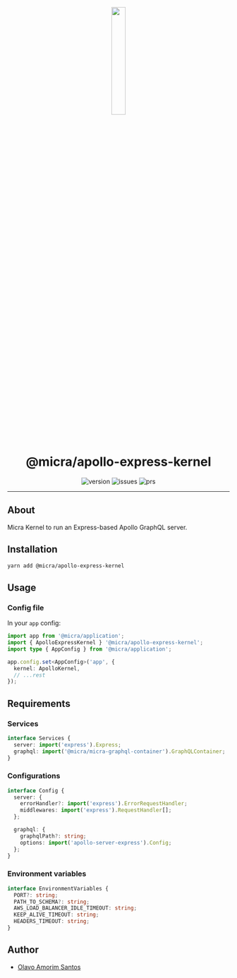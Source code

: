 <p align="center">
  <img src="https://raw.githubusercontent.com/micrajs/micrajs/live/.assets/logo.png" width="25%">
</p>

<h1 align="center">@micra/apollo-express-kernel</h1>

<p align="center">
  <img alt="version" src="https://img.shields.io/npm/v/@micra/apollo-kernel.svg">
  <img alt="issues" src="https://img.shields.io/github/issues/micrajs/library-template.svg">
  <img alt="prs" src="https://img.shields.io/github/issues-pr/micrajs/library-template.svg">
</p>

<hr />

## About

Micra Kernel to run an Express-based Apollo GraphQL server.

## Installation

```sh
yarn add @micra/apollo-express-kernel
```

## Usage

### Config file

In your `app` config:

```typescript
import app from '@micra/application';
import { ApolloExpressKernel } '@micra/apollo-express-kernel';
import type { AppConfig } from '@micra/application';

app.config.set<AppConfig>('app', {
  kernel: ApolloKernel,
  // ...rest
});
```

## Requirements

### Services

```typescript
interface Services {
  server: import('express').Express;
  graphql: import('@micra/micra-graphql-container').GraphQLContainer;
}
```

### Configurations

```typescript
interface Config {
  server: {
    errorHandler?: import('express').ErrorRequestHandler;
    middlewares: import('express').RequestHandler[];
  };

  graphql: {
    graphqlPath?: string;
    options: import('apollo-server-express').Config;
  };
}
```

### Environment variables

```typescript
interface EnvironmentVariables {
  PORT?: string;
  PATH_TO_SCHEMA?: string;
  AWS_LOAD_BALANCER_IDLE_TIMEOUT: string;
  KEEP_ALIVE_TIMEOUT: string;
  HEADERS_TIMEOUT: string;
}
```

## Author

- [Olavo Amorim Santos](https://github.com/olavoasantos)
